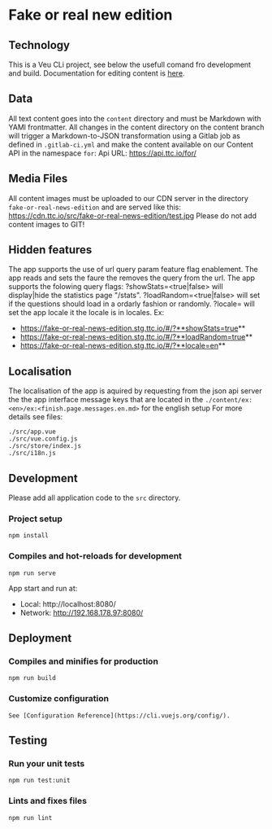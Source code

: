 # Fake or real new edition
## Technology
This is a Veu CLi project, see below the usefull comand fro development and build.
Documentation for editing content is [here](https://git.tacticaltech.org/ttc/fake-or-real-news-edition/-/wikis/Step-by-step-instructions-for-adding-content).
## Data
All text content goes into the `content` directory and must be Markdown with YAMl frontmatter. All changes in the content directory on the content branch will trigger a Markdown-to-JSON transformation using a Gitlab job as defined in `.gitlab-ci.yml` and make the content available on our Content API in the namespace `for`:
Api URL:
https://api.ttc.io/for/
## Media Files
All content images must be uploaded to our CDN server in the directory `fake-or-real-news-edition` and are served like this:
https://cdn.ttc.io/src/fake-or-real-news-edition/test.jpg
Please do not add content images to GIT!

## Hidden features
The app supports the use of url query param feature flag enablement. The app reads and sets the faure the removes the query from the url. The app supports the folowing query flags:
?showStats=<true|false> will display|hide the statistics page "/stats".
?loadRandom=<true|false> will set if the questions should load in a ordarly fashion or randomly.
?locale=<en> will set the app locale it the locale is in locales.
Ex:
 - https://fake-or-real-news-edition.stg.ttc.io/#/?**showStats=true**
 - https://fake-or-real-news-edition.stg.ttc.io/#/?**loadRandom=true**
 - https://fake-or-real-news-edition.stg.ttc.io/#/?**locale=en**

## Localisation
The localisation of the app is aquired by requesting from the json api server the the app interface message keys that are located in the ```./content/ex:<en>/ex:<finish.page.messages.en.md>``` for the english setup For more details see files:
```
./src/app.vue
./src/vue.config.js
./src/store/index.js
./src/i18n.js
```
## Development
Please add all application code to the `src` directory.

### Project setup
```
npm install
```
### Compiles and hot-reloads for development
```
npm run serve
```
  App start and run at:
  - Local:   http://localhost:8080/ 
  - Network: http://192.168.178.97:8080/
## Deployment
### Compiles and minifies for production
```
npm run build
```
### Customize configuration
```
See [Configuration Reference](https://cli.vuejs.org/config/).
```
## Testing
### Run your unit tests
```
npm run test:unit
```
### Lints and fixes files
```
npm run lint
```

